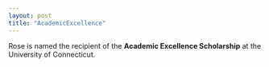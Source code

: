 ```yaml
---
layout: post
title: "AcademicExcellence"
---
```

Rose is named the recipient of the **Academic Excellence Scholarship** at the University of Connecticut. 
